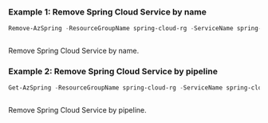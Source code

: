 ### Example 1: Remove Spring Cloud Service by name
```powershell
Remove-AzSpring -ResourceGroupName spring-cloud-rg -ServiceName spring-cloud-service 
```

```output
```

Remove Spring Cloud Service by name.

### Example 2: Remove Spring Cloud Service by pipeline
```powershell
Get-AzSpring -ResourceGroupName spring-cloud-rg -ServiceName spring-cloud-service | Remove-AzSpring
```

```output
```

Remove Spring Cloud Service by pipeline.